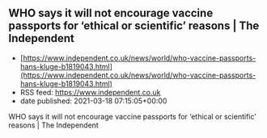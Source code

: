 ## WHO says it will not encourage vaccine passports for ‘ethical or scientific’ reasons | The Independent
 - [https://www.independent.co.uk/news/world/who-vaccine-passports-hans-kluge-b1819043.html](https://www.independent.co.uk/news/world/who-vaccine-passports-hans-kluge-b1819043.html)
 - RSS feed: https://www.independent.co.uk
 - date published: 2021-03-18 07:15:05+00:00

WHO says it will not encourage vaccine passports for ‘ethical or scientific’ reasons | The Independent

